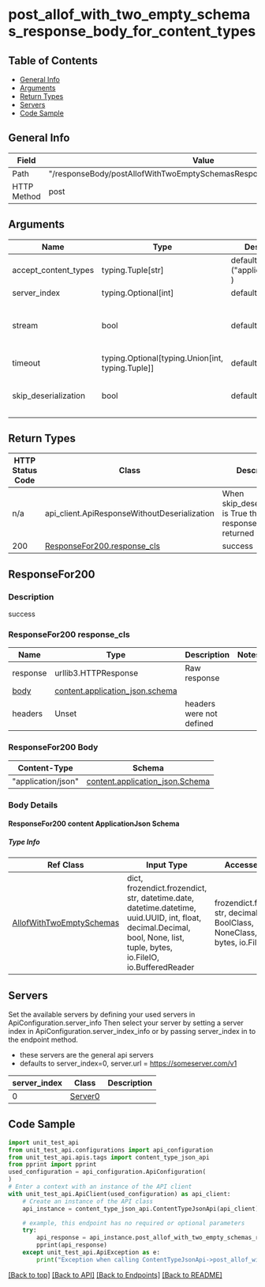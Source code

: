 <a name="postallofwithtwoemptyschemasresponsebodyforcontenttypes"></a>
# **post_allof_with_two_empty_schemas_response_body_for_content_types**

## Table of Contents
- [General Info](#general-info)
- [Arguments](#arguments)
- [Return Types](#return-types)
- [Servers](#servers)
- [Code Sample](#code-sample)

## General Info
| Field | Value |
| ----- | ----- |
| Path | "/responseBody/postAllofWithTwoEmptySchemasResponseBodyForContentTypes" |
| HTTP Method | post |

## Arguments

Name | Type | Description  | Notes
------------- | ------------- | ------------- | -------------
accept_content_types | typing.Tuple[str] | default is ("application/json", ) | Tells the server the content type(s) that are accepted by the client
server_index | typing.Optional[int] | default is None | Allows one to select a different server
stream | bool | default is False | if True then the response.content will be streamed and loaded from a file like object. When downloading a file, set this to True to force the code to deserialize the content to a FileSchema file
timeout | typing.Optional[typing.Union[int, typing.Tuple]] | default is None | the timeout used by the rest client
skip_deserialization | bool | default is False | when True, headers and body will be unset and an instance of api_client.ApiResponseWithoutDeserialization will be returned

## Return Types

HTTP Status Code | Class | Description
------------- | ------------- | -------------
n/a | api_client.ApiResponseWithoutDeserialization | When skip_deserialization is True this response is returned
200 | [ResponseFor200.response_cls](#responsefor200-response_cls) | success

## ResponseFor200

### Description
success

### ResponseFor200 response_cls
Name | Type | Description  | Notes
------------- | ------------- | ------------- | -------------
response | urllib3.HTTPResponse | Raw response |
[body](#responsefor200-body) | [content.application_json.schema](#responsefor200-content-applicationjson-schema) |  |
headers | Unset | headers were not defined |

### ResponseFor200 Body
Content-Type | Schema
------------ | -------
"application/json" | [content.application_json.Schema](#responsefor200-content-applicationjson-schema)

### Body Details
#### ResponseFor200 content ApplicationJson Schema

##### Type Info
Ref Class | Input Type | Accessed Type | Description
--------- | ---------- | ------------- | ------------
[AllofWithTwoEmptySchemas](../../../components/schema/allof_with_two_empty_schemas.md) | dict, frozendict.frozendict, str, datetime.date, datetime.datetime, uuid.UUID, int, float, decimal.Decimal, bool, None, list, tuple, bytes, io.FileIO, io.BufferedReader | frozendict.frozendict, str, decimal.Decimal, BoolClass, NoneClass, tuple, bytes, io.FileIO |

## Servers

Set the available servers by defining your used servers in ApiConfiguration.server_info
Then select your server by setting a server index in ApiConfiguration.server_index_info or by
passing server_index in to the endpoint method.
- these servers are the general api servers
- defaults to server_index=0, server.url = https://someserver.com/v1

server_index | Class | Description
------------ | ----- | ------------
0 | [Server0](../../../servers/server_0.md) |

## Code Sample

```python
import unit_test_api
from unit_test_api.configurations import api_configuration
from unit_test_api.apis.tags import content_type_json_api
from pprint import pprint
used_configuration = api_configuration.ApiConfiguration(
)
# Enter a context with an instance of the API client
with unit_test_api.ApiClient(used_configuration) as api_client:
    # Create an instance of the API class
    api_instance = content_type_json_api.ContentTypeJsonApi(api_client)

    # example, this endpoint has no required or optional parameters
    try:
        api_response = api_instance.post_allof_with_two_empty_schemas_response_body_for_content_types()
        pprint(api_response)
    except unit_test_api.ApiException as e:
        print("Exception when calling ContentTypeJsonApi->post_allof_with_two_empty_schemas_response_body_for_content_types: %s\n" % e)
```

[[Back to top]](#top) [[Back to API]](../content_type_json_api.md) [[Back to Endpoints]](../../../../README.md#Endpoints) [[Back to README]](../../../../README.md)
